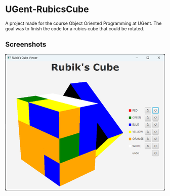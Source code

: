 # UGent-RubicsCube
A project made for the course Object Oriented Programming at UGent. The goal was to finish the code for a rubics cube that could be rotated.

## Screenshots
![](img/RubicsCube.png)
